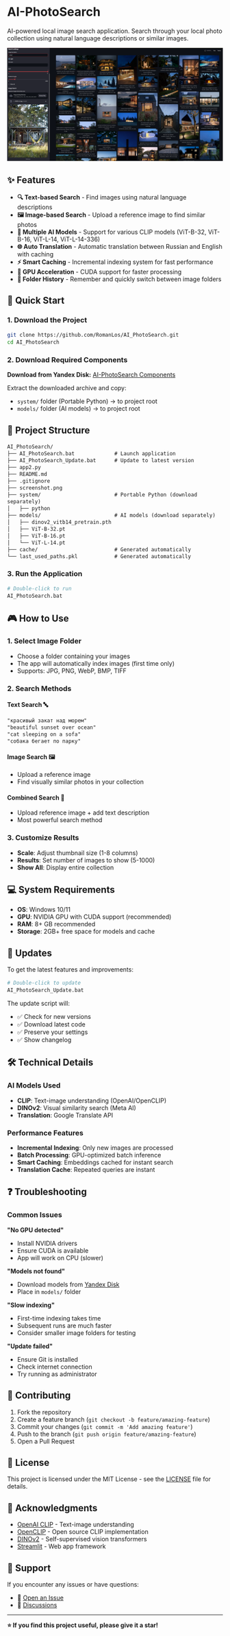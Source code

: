 # AI-PhotoSearch

AI-powered local image search application. Search through your local photo collection using natural language descriptions or similar images.

![AI-PhotoSearch Interface](screenshot.png)

## ✨ Features

- **🔍 Text-based Search** - Find images using natural language descriptions
- **🖼️ Image-based Search** - Upload a reference image to find similar photos
- **🤖 Multiple AI Models** - Support for various CLIP models (ViT-B-32, ViT-B-16, ViT-L-14, ViT-L-14-336)
- **🌐 Auto Translation** - Automatic translation between Russian and English with caching
- **⚡ Smart Caching** - Incremental indexing system for fast performance
- **🎯 GPU Acceleration** - CUDA support for faster processing
- **📁 Folder History** - Remember and quickly switch between image folders

## 🚀 Quick Start

### 1. Download the Project
```bash
git clone https://github.com/RomanLos/AI_PhotoSearch.git
cd AI_PhotoSearch
```

### 2. Download Required Components
**Download from Yandex Disk:** [AI-PhotoSearch Components](https://disk.yandex.ru/d/kFrhkJEGcFq3kw)

Extract the downloaded archive and copy:
- `system/` folder (Portable Python) → to project root
- `models/` folder (AI models) → to project root

## 📁 Project Structure

```
AI_PhotoSearch/
├── AI_PhotoSearch.bat             # Launch application
├── AI_PhotoSearch_Update.bat      # Update to latest version
├── app2.py                        
├── README.md                      
├── .gitignore                     
├── screenshot.png                 
├── ️system/                        # Portable Python (download separately)
│   ├── python
├── models/                        # AI models (download separately)
│   ├── dinov2_vitb14_pretrain.pth 
│   ├── ViT-B-32.pt                
│   ├── ViT-B-16.pt
│   └── ViT-L-14.pt
├── cache/                         # Generated automatically
└── last_used_paths.pkl            # Generated automatically
```

### 3. Run the Application
```bash
# Double-click to run
AI_PhotoSearch.bat
```


## 🎮 How to Use

### 1. **Select Image Folder**
- Choose a folder containing your images
- The app will automatically index images (first time only)
- Supports: JPG, PNG, WebP, BMP, TIFF

### 2. **Search Methods**

#### Text Search 🔤
```
"красивый закат над морем"
"beautiful sunset over ocean"
"cat sleeping on a sofa"
"собака бегает по парку"
```

#### Image Search 🖼️
- Upload a reference image
- Find visually similar photos in your collection

#### Combined Search 🔄
- Upload reference image + add text description
- Most powerful search method

### 3. **Customize Results**
- **Scale**: Adjust thumbnail size (1-8 columns)
- **Results**: Set number of images to show (5-1000)
- **Show All**: Display entire collection

## 💻 System Requirements

- **OS**: Windows 10/11
- **GPU**: NVIDIA GPU with CUDA support (recommended)
- **RAM**: 8+ GB recommended
- **Storage**: 2GB+ free space for models and cache

## 🔄 Updates

To get the latest features and improvements:
```bash
# Double-click to update
AI_PhotoSearch_Update.bat
```

The update script will:
- ✅ Check for new versions
- ✅ Download latest code
- ✅ Preserve your settings
- ✅ Show changelog

## 🛠️ Technical Details

### AI Models Used
- **CLIP**: Text-image understanding (OpenAI/OpenCLIP)
- **DINOv2**: Visual similarity search (Meta AI)
- **Translation**: Google Translate API

### Performance Features
- **Incremental Indexing**: Only new images are processed
- **Batch Processing**: GPU-optimized batch inference
- **Smart Caching**: Embeddings cached for instant search
- **Translation Cache**: Repeated queries are instant

## ❓ Troubleshooting

### Common Issues

**"No GPU detected"**
- Install NVIDIA drivers
- Ensure CUDA is available
- App will work on CPU (slower)

**"Models not found"**
- Download models from [Yandex Disk](https://disk.yandex.ru/d/kFrhkJEGcFq3kw)
- Place in `models/` folder

**"Slow indexing"**
- First-time indexing takes time
- Subsequent runs are much faster
- Consider smaller image folders for testing

**"Update failed"**
- Ensure Git is installed
- Check internet connection
- Try running as administrator

## 🤝 Contributing

1. Fork the repository
2. Create a feature branch (`git checkout -b feature/amazing-feature`)
3. Commit your changes (`git commit -m 'Add amazing feature'`)
4. Push to the branch (`git push origin feature/amazing-feature`)
5. Open a Pull Request

## 📝 License

This project is licensed under the MIT License - see the [LICENSE](LICENSE) file for details.

## 🙏 Acknowledgments

- [OpenAI CLIP](https://github.com/openai/CLIP) - Text-image understanding
- [OpenCLIP](https://github.com/mlfoundations/open_clip) - Open source CLIP implementation
- [DINOv2](https://github.com/facebookresearch/dinov2) - Self-supervised vision transformers
- [Streamlit](https://streamlit.io/) - Web app framework

## 📧 Support

If you encounter any issues or have questions:
- 🐛 [Open an Issue](https://github.com/RomanLos/AI_PhotoSearch/issues)
- 💬 [Discussions](https://github.com/RomanLos/AI_PhotoSearch/discussions)

---

**⭐ If you find this project useful, please give it a star!**